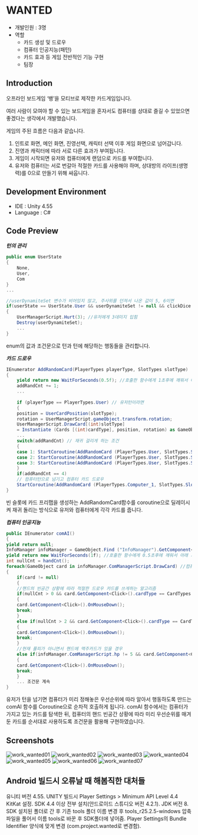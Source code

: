 # WANTED
- 개발인원 : 3명
- 역할
  - 카드 생성 및 드로우
  - 컴퓨터 인공지능(패턴)
  - 카드 효과 등 게임 전반적인 기능 구현
  - 팀장
## Introduction
오프라인 보드게임 ‘뱅’을 모티브로 제작한 카드게임입니다. 

여러 사람이 모여야 할 수 있는 보드게임을 혼자서도 컴퓨터를 상대로 즐길 수 있었으면 좋겠다는 생각에서 개발했습니다. 

게임의 주된 흐름은 다음과 같습니다.

1. 인트로 화면, 메인 화면, 진영선택, 캐릭터 선택 이후 게임 화면으로 넘어갑니다.
2. 진영과 캐릭터에 따라 서로 다른 효과가 부여됩니다.
3. 게임이 시작되면 유저와 컴퓨터에게 랜덤으로 카드를 부여합니다.
4. 유저와 컴퓨터는 서로 번갈아 적절한 카드를 사용해야 하며, 상대방의 라이프(생명력)를 0으로 만들기 위해 싸웁니다.

## Development Environment
- IDE : Unity 4.55
- Language : C#

## Code Preview
***턴의 관리***
```C#
public enum UserState
{
	None,
	User,
	Com
}
...

//userDynamiteSet 변수가 비어있지 않고, 주사위를 던져서 나온 값이 5, 6이면
if(userState == UserState.User && userDynamiteSet != null && clickDice.value > 4) 
{
	UserManagerScript.Hurt(3); //유저에게 3데미지 입힘
	Destroy(userDynamiteSet);
	...
}
```
enum의 값과 조건문으로 턴과 턴에 해당하는 행동들을 관리합니다.

***카드 드로우***
```C#
IEnumerator AddRandomCard(PlayerTypes playerType, SlotTypes slotType)
{
	yield return new WaitForSeconds(0.5f); //호출한 함수에게 1초후에 깨워서 아래 기능을 수행하라는 정보를 넘겨준다.
	addRandCnt += 1;
	...
	
	if (playerType == PlayerTypes.User) // 유저턴이라면
	{
	position = UserCardPosition(slotType);
	rotation = UserManagerScript.gameObject.transform.rotation;
	UserManagerScript.DrawCard[(int)slotType]
	= Instantiate (Cards [(int)cardType], position, rotation) as GameObject;
	...
	switch(addRandCnt) // 재귀 걸리게 하는 조건
	{
	case 1: StartCoroutine(AddRandomCard (PlayerTypes.User, SlotTypes.SlotB)); break;
	case 2: StartCoroutine(AddRandomCard (PlayerTypes.User, SlotTypes.SlotC)); break;
	case 3: StartCoroutine(AddRandomCard (PlayerTypes.User, SlotTypes.SlotD)); break;
	}
	if(addRandCnt == 4)
	// 컴퓨터턴으로 넘기고 컴퓨터 카드 드로우
	StartCoroutine(AddRandomCard (PlayerTypes.Computer_1, SlotTypes.SlotA)); 
} 
```
빈 슬롯에 카드 프리팹을 생성하는 AddRandomCard함수를 coroutine으로 딜레이시켜 재귀 돌리는 방식으로 유저와 컴퓨터에게 각각 카드를 줍니다. 

***컴퓨터 인공지능***
```C#
public IEnumerator comAI()
{
yield return null;
InfoManager infoManager = GameObject.Find ("InfoManager").GetComponent<InfoManager> ();
yield return new WaitForSeconds(1f); //호출한 함수에게 0.5초후에 깨워서 아래 기능을 수행하라는 정보를 넘겨준다. 
int nullCnt = handCnt(); 
foreach(GameObject card in infoManager.ComManagerScript.DrawCard) //컴퓨터 핸드에 있는 카드를 탐색한다.
{
	if(card != null)
	{
	//핸드의 빈공간 상황에 따라 적절한 드로우 카드를 쓰게하는 알고리즘
	if(nullCnt > 0 && card.GetComponent<Click>().cardType == CardTypes.Stagecoach)
	{
	card.GetComponent<Click>().OnMouseDown();
	break;
	}
	else if(nullCnt > 2 && card.GetComponent<Click>().cardType == CardTypes.WellsFargoBank)
	{
	card.GetComponent<Click>().OnMouseDown();
	break;
	}
	//현재 풀피가 아니면서 핸드에 맥주카드가 있을 경우
	else if(infoManager.ComManagerScript.hp != 5 && card.GetComponent<Click>().cardType == CardTypes.Beer) 
	{
	card.GetComponent<Click>().OnMouseDown();
	break;
	}
	... 조건문 계속
}
```
유저가 턴을 넘기면 컴퓨터가 미리 정해놓은 우선순위에 따라 알아서 행동하도록 만드는 comAI 함수를 Coroutine으로 순차적 호출하게 됩니다.
comAI 함수에서는 컴퓨터가 가지고 있는 카드를 탐색한 뒤, 컴퓨터의 핸드 빈공간 상황에 따라 미리 우선순위를 매겨둔 카드를 순서대로 사용하도록 조건문을 활용해 구현하였습니다.

## Screenshots
![work_wanted01](https://user-images.githubusercontent.com/45503931/56092752-d92dc080-5efa-11e9-82bb-308334246d0c.png)
![work_wanted02](https://user-images.githubusercontent.com/45503931/56092753-d92dc080-5efa-11e9-8d49-a7172a94f854.png)
![work_wanted03](https://user-images.githubusercontent.com/45503931/56092754-d9c65700-5efa-11e9-81f5-2f173b36807d.png)
![work_wanted04](https://user-images.githubusercontent.com/45503931/56092755-d9c65700-5efa-11e9-94e9-8d933874127c.png)
![work_wanted05](https://user-images.githubusercontent.com/45503931/56092756-d9c65700-5efa-11e9-8a91-6428820fff22.png)
![work_wanted06](https://user-images.githubusercontent.com/45503931/56092757-d9c65700-5efa-11e9-8044-c4a0f612dfb3.png)
![work_wanted07](https://user-images.githubusercontent.com/45503931/56092758-da5eed80-5efa-11e9-99f5-a7dbd82ccaf6.png)

## Android 빌드시 오류날 때 해봄직한 대처들
유니티 버전 4.55.
UNITY 빌드시 Player Settings > Minimum API Level 4.4 KitKat 설정.
SDK 4.4 이상 전부 설치(안드로이드 스튜디오 버전 4.2.1).
JDK 버전 8.
SDK 설치된 폴더로 간 후 기존 tools 폴더 이름 변경 후 tools_r25.2.5-windows 압축파일을 풀어서 이름 tools로 바꾼 후 SDK폴더에 넣어줌.
Player Settings의 Bundle Identifier 양식에 맞게 변경 (com.project.wanted로 변경함).
